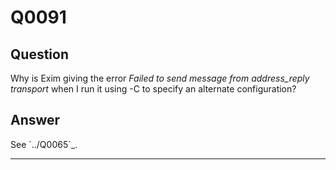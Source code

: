 Q0091
=====

Question
--------

Why is Exim giving the error *Failed to send message from address\_reply
transport* when I run it using -C to specify an alternate configuration?

Answer
------

See \`../Q0065\`\_.

* * * * *
